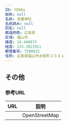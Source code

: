 ```yaml
---
ID: tOGKa
総称: null
名称: 吉廣神社
名称読み: null
別名: null
都道府県: 広島県
区域: 福山市
緯度: 34.446073
経度: 133.3821911
郵便番号: 7200832
住所: 広島県福山市水呑町２０４１
---
```


## その他

### 参考URL

| URL | 説明          |
| --- | ------------- |
|     | OpenStreetMap |
